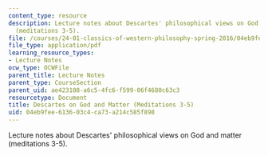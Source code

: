 ```yaml
---
content_type: resource
description: Lecture notes about Descartes' philosophical views on God and matter
  (meditations 3-5).
file: /courses/24-01-classics-of-western-philosophy-spring-2016/04eb9fee613603c4ca73a214c585f898_MIT24_01S16_SES12.pdf
file_type: application/pdf
learning_resource_types:
- Lecture Notes
ocw_type: OCWFile
parent_title: Lecture Notes
parent_type: CourseSection
parent_uid: ae423108-a6c5-4fc6-f599-06f4680c63c3
resourcetype: Document
title: Descartes on God and Matter (Meditations 3-5)
uid: 04eb9fee-6136-03c4-ca73-a214c585f898
---
```

Lecture notes about Descartes' philosophical views on God and matter (meditations 3-5).

